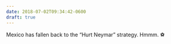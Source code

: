 ```yaml
---
date: 2018-07-02T09:34:42-0600
draft: true
---
```




Mexico has fallen back to the “Hurt Neymar” strategy. Hmmm. ⚽️



